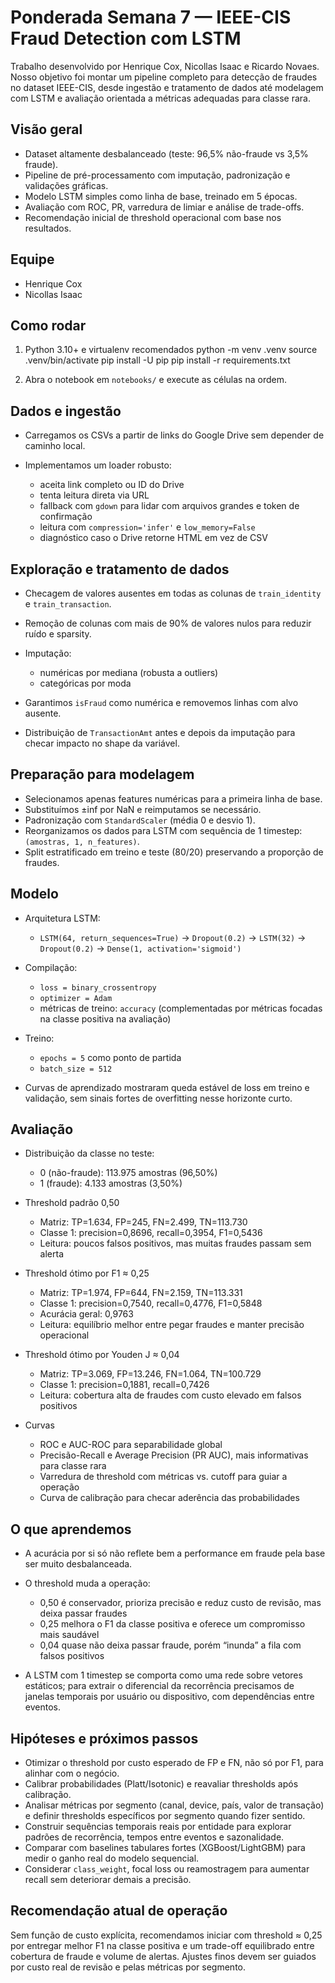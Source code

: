 
# Ponderada Semana 7 — IEEE-CIS Fraud Detection com LSTM

Trabalho desenvolvido por Henrique Cox, Nicollas Isaac e Ricardo Novaes. Nosso objetivo foi montar um pipeline completo para detecção de fraudes no dataset IEEE-CIS, desde ingestão e tratamento de dados até modelagem com LSTM e avaliação orientada a métricas adequadas para classe rara.

## Visão geral

- Dataset altamente desbalanceado (teste: 96,5% não-fraude vs 3,5% fraude).
- Pipeline de pré-processamento com imputação, padronização e validações gráficas.
- Modelo LSTM simples como linha de base, treinado em 5 épocas.
- Avaliação com ROC, PR, varredura de limiar e análise de trade-offs.
- Recomendação inicial de threshold operacional com base nos resultados.

## Equipe

- Henrique Cox  
- Nicollas Isaac

## Como rodar

1. Python 3.10+ e virtualenv recomendados
   python -m venv .venv
   source .venv/bin/activate
   pip install -U pip
   pip install -r requirements.txt

2. Abra o notebook em `notebooks/` e execute as células na ordem.

## Dados e ingestão

* Carregamos os CSVs a partir de links do Google Drive sem depender de caminho local.
* Implementamos um loader robusto:

  * aceita link completo ou ID do Drive
  * tenta leitura direta via URL
  * fallback com `gdown` para lidar com arquivos grandes e token de confirmação
  * leitura com `compression='infer'` e `low_memory=False`
  * diagnóstico caso o Drive retorne HTML em vez de CSV

## Exploração e tratamento de dados

* Checagem de valores ausentes em todas as colunas de `train_identity` e `train_transaction`.
* Remoção de colunas com mais de 90% de valores nulos para reduzir ruído e sparsity.
* Imputação:

  * numéricas por mediana (robusta a outliers)
  * categóricas por moda
* Garantimos `isFraud` como numérica e removemos linhas com alvo ausente.
* Distribuição de `TransactionAmt` antes e depois da imputação para checar impacto no shape da variável.

## Preparação para modelagem

* Selecionamos apenas features numéricas para a primeira linha de base.
* Substituímos ±inf por NaN e reimputamos se necessário.
* Padronização com `StandardScaler` (média 0 e desvio 1).
* Reorganizamos os dados para LSTM com sequência de 1 timestep: `(amostras, 1, n_features)`.
* Split estratificado em treino e teste (80/20) preservando a proporção de fraudes.

## Modelo

* Arquitetura LSTM:

  * `LSTM(64, return_sequences=True)` → `Dropout(0.2)` → `LSTM(32)` → `Dropout(0.2)` → `Dense(1, activation='sigmoid')`
* Compilação:

  * `loss = binary_crossentropy`
  * `optimizer = Adam`
  * métricas de treino: `accuracy` (complementadas por métricas focadas na classe positiva na avaliação)
* Treino:

  * `epochs = 5` como ponto de partida
  * `batch_size = 512`
* Curvas de aprendizado mostraram queda estável de loss em treino e validação, sem sinais fortes de overfitting nesse horizonte curto.

## Avaliação

* Distribuição da classe no teste:

  * 0 (não-fraude): 113.975 amostras (96,50%)
  * 1 (fraude): 4.133 amostras (3,50%)
* Threshold padrão 0,50

  * Matriz: TP=1.634, FP=245, FN=2.499, TN=113.730
  * Classe 1: precision=0,8696, recall=0,3954, F1=0,5436
  * Leitura: poucos falsos positivos, mas muitas fraudes passam sem alerta
* Threshold ótimo por F1 ≈ 0,25

  * Matriz: TP=1.974, FP=644, FN=2.159, TN=113.331
  * Classe 1: precision=0,7540, recall=0,4776, F1=0,5848
  * Acurácia geral: 0,9763
  * Leitura: equilíbrio melhor entre pegar fraudes e manter precisão operacional
* Threshold ótimo por Youden J ≈ 0,04

  * Matriz: TP=3.069, FP=13.246, FN=1.064, TN=100.729
  * Classe 1: precision=0,1881, recall=0,7426
  * Leitura: cobertura alta de fraudes com custo elevado em falsos positivos
* Curvas

  * ROC e AUC-ROC para separabilidade global
  * Precisão-Recall e Average Precision (PR AUC), mais informativas para classe rara
  * Varredura de threshold com métricas vs. cutoff para guiar a operação
  * Curva de calibração para checar aderência das probabilidades

## O que aprendemos

* A acurácia por si só não reflete bem a performance em fraude pela base ser muito desbalanceada.
* O threshold muda a operação:

  * 0,50 é conservador, prioriza precisão e reduz custo de revisão, mas deixa passar fraudes
  * 0,25 melhora o F1 da classe positiva e oferece um compromisso mais saudável
  * 0,04 quase não deixa passar fraude, porém “inunda” a fila com falsos positivos
* A LSTM com 1 timestep se comporta como uma rede sobre vetores estáticos; para extrair o diferencial da recorrência precisamos de janelas temporais por usuário ou dispositivo, com dependências entre eventos.

## Hipóteses e próximos passos

* Otimizar o threshold por custo esperado de FP e FN, não só por F1, para alinhar com o negócio.
* Calibrar probabilidades (Platt/Isotonic) e reavaliar thresholds após calibração.
* Analisar métricas por segmento (canal, device, país, valor de transação) e definir thresholds específicos por segmento quando fizer sentido.
* Construir sequências temporais reais por entidade para explorar padrões de recorrência, tempos entre eventos e sazonalidade.
* Comparar com baselines tabulares fortes (XGBoost/LightGBM) para medir o ganho real do modelo sequencial.
* Considerar `class_weight`, focal loss ou reamostragem para aumentar recall sem deteriorar demais a precisão.

## Recomendação atual de operação

Sem função de custo explícita, recomendamos iniciar com threshold ≈ 0,25 por entregar melhor F1 na classe positiva e um trade-off equilibrado entre cobertura de fraude e volume de alertas. Ajustes finos devem ser guiados por custo real de revisão e pelas métricas por segmento.
